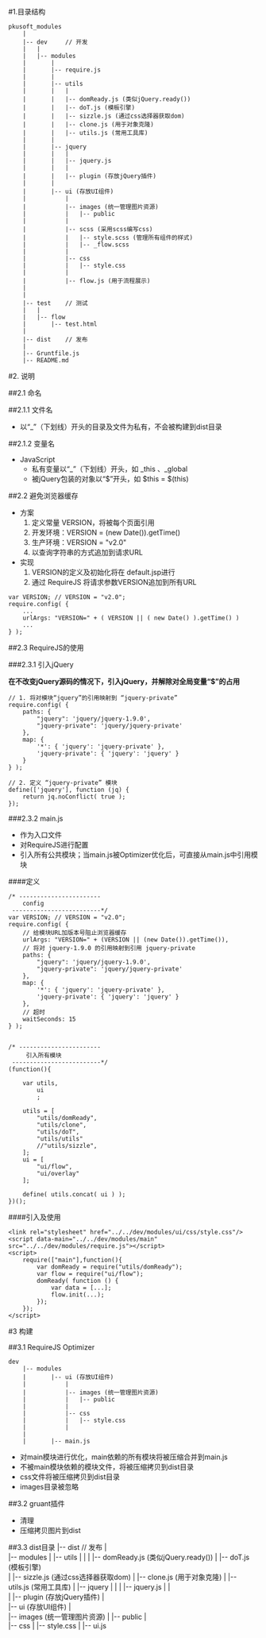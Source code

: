 #1.目录结构

	pkusoft_modules
		|
		|-- dev		// 开发 
		|	|			
		|	|-- modules
		|		|
		|		|-- require.js		
		|		|
		|		|-- utils
		|		|	|
		|		|	|-- domReady.js (类似jQuery.ready())
		|		|	|-- doT.js (模板引擎)	
		|		|	|-- sizzle.js (通过css选择器获取dom)
		|		|	|-- clone.js (用于对象克隆)
		|		|	|-- utils.js (常用工具库)
		|		|
		|		|-- jquery
		|		|	|
		|		|	|-- jquery.js
		|		|	|		
		|		|	|-- plugin (存放jQuery插件)
		|		|
		|		|-- ui (存放UI组件)
		|			|		
		|			|-- images (统一管理图片资源)
		|			|	|-- public
		|			|		
		|			|-- scss (采用scss编写css)
		|			|	|-- style.scss (管理所有组件的样式)
		|			|	|-- _flow.scss 
		|			|		
		|			|-- css
		|			|	|-- style.css
		|			|
		|			|-- flow.js (用于流程展示)
		|					
		|			
		|-- test 	// 测试
		|	|
		|	|-- flow			
		|		|-- test.html
		|
		|-- dist	// 发布
		|
		|-- Gruntfile.js
		|-- README.md


#2. 说明

##2.1 命名

##2.1.1 文件名

* 以“_”（下划线）开头的目录及文件为私有，不会被构建到dist目录

##2.1.2 变量名

* JavaScript
	* 私有变量以“\_”（下划线）开头，如 \_this 、\_global
	* 被jQuery包装的对象以“$”开头，如 $this = $(this) 

##2.2 避免浏览器缓存

* 方案
	1. 定义常量 VERSION，将被每个页面引用
	2. 开发环境：VERSION = (new Date()).getTime()
	3. 生产环境：VERSION = "v2.0"
	4. 以查询字符串的方式追加到请求URL
* 实现
	1. VERSION的定义及初始化将在 default.jsp进行
	2. 通过 RequireJS 将请求参数VERSION追加到所有URL

	
```
var VERSION; // VERSION = "v2.0";
require.config( {
	...
    urlArgs: "VERSION=" + ( VERSION || ( new Date() ).getTime() )
	...
} );

```

##2.3 RequireJS的使用

###2.3.1 引入jQuery

**在不改变jQuery源码的情况下，引入jQuery，并解除对全局变量“$”的占用**
 
 
```
// 1. 将对模块“jquery”的引用映射到 “jquery-private”
require.config( {
    paths: {
        "jquery": 'jquery/jquery-1.9.0',
        "jquery-private": 'jquery/jquery-private'
    },
    map: {
        '*': { 'jquery': 'jquery-private' },
        'jquery-private': { 'jquery': 'jquery' }
    }
} );

// 2. 定义 “jquery-private” 模块
define(['jquery'], function (jq) {
    return jq.noConflict( true );
});
```

###2.3.2 main.js

* 作为入口文件
* 对RequireJS进行配置
* 引入所有公共模块；当main.js被Optimizer优化后，可直接从main.js中引用模块


####定义
```
/* -----------------------
    config
 -------------------------*/
var VERSION; // VERSION = "v2.0";
require.config( {
    // 给模块URL加版本号阻止浏览器缓存
    urlArgs: "VERSION=" + (VERSION || (new Date()).getTime()),
    // 将对 jquery-1.9.0 的引用映射到引用 jquery-private
    paths: {
        "jquery": 'jquery/jquery-1.9.0',
        "jquery-private": 'jquery/jquery-private'
    },
    map: {
        '*': { 'jquery': 'jquery-private' },
        'jquery-private': { 'jquery': 'jquery' }
    },
    // 超时
    waitSeconds: 15
} );


/* -----------------------
     引入所有模块
 -------------------------*/
(function(){

    var utils,
        ui
        ;

    utils = [
        "utils/domReady",
        "utils/clone",
        "utils/doT",
        "utils/utils"
        //"utils/sizzle",
    ];
    ui = [
        "ui/flow",
        "ui/overlay"
    ];

    define( utils.concat( ui ) );
})();
```

####引入及使用
```
<link rel="stylesheet" href="../../dev/modules/ui/css/style.css"/>
<script data-main="../../dev/modules/main" src="../../dev/modules/require.js"></script>
<script>
    require(["main"],function(){
        var domReady = require("utils/domReady");
        var flow = require("ui/flow");
        domReady( function () {
            var data = [...];
            flow.init(...);
        });
    });
</script>    
```
 



#3 构建
 

##3.1 RequireJS Optimizer	
	
	dev
		|-- modules
		|		|-- ui (存放UI组件)
		|			|		
		|			|-- images (统一管理图片资源)
		|			|	|-- public
		|			|		
		|			|-- css
		|			|	|-- style.css
		|			|
		|
		|		|-- main.js 

* 对main模块进行优化，main依赖的所有模块将被压缩合并到main.js
* 不被main模块依赖的模块文件，将被压缩拷贝到dist目录
* css文件将被压缩拷贝到dist目录
* images目录被忽略	

	
##3.2 gruant插件
					
* 清理
* 压缩拷贝图片到dist


##3.3 dist目录
		|-- dist	// 发布
			|			
			|-- modules
				|
				|-- utils
				|	|
				|	|-- domReady.js (类似jQuery.ready())
				|	|-- doT.js (模板引擎)	
				|	|-- sizzle.js (通过css选择器获取dom)
				|	|-- clone.js (用于对象克隆)
				|	|-- utils.js (常用工具库)
				|
				|-- jquery
				|	|
				|	|-- jquery.js
				|	|		
				|	|-- plugin (存放jQuery插件)
				|	
		 		|-- ui (存放UI组件)
		 			|		
		 			|-- images (统一管理图片资源)
		 			|	|-- public
		 			|		
		 			|-- css
		 			|	|-- style.css
		 			|
					|-- ui.js		
				